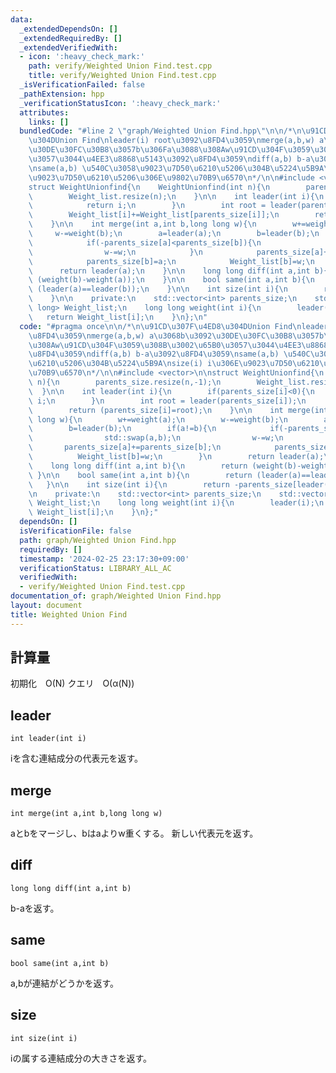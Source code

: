 ```yaml
---
data:
  _extendedDependsOn: []
  _extendedRequiredBy: []
  _extendedVerifiedWith:
  - icon: ':heavy_check_mark:'
    path: verify/Weighted Union Find.test.cpp
    title: verify/Weighted Union Find.test.cpp
  _isVerificationFailed: false
  _pathExtension: hpp
  _verificationStatusIcon: ':heavy_check_mark:'
  attributes:
    links: []
  bundledCode: "#line 2 \"graph/Weighted Union Find.hpp\"\n\n/*\n\u91CD\u307F\u4ED8\
    \u304DUnion Find\nleader(i) root\u3092\u8FD4\u3059\nmerge(a,b,w) a\u3068b\u3092\
    \u30DE\u30FC\u30B8\u3057b\u306Fa\u3088\u308Aw\u91CD\u304F\u3059\u308B\u3002\u65B0\
    \u3057\u3044\u4EE3\u8868\u5143\u3092\u8FD4\u3059\ndiff(a,b) b-a\u3092\u8FD4\u3059\
    \nsame(a,b) \u540C\u3058\u9023\u7D50\u6210\u5206\u304B\u5224\u5B9A\nsize(i) i\u306E\
    \u9023\u7D50\u6210\u5206\u306E\u9802\u70B9\u6570\n*/\n\n#include <vector>\n\n\
    struct WeightUnionfind{\n    WeightUnionfind(int n){\n        parents_size.resize(n,-1);\n\
    \        Weight_list.resize(n);\n    }\n\n    int leader(int i){\n        if(parents_size[i]<0){\n\
    \            return i;\n        }\n        int root = leader(parents_size[i]);\n\
    \        Weight_list[i]+=Weight_list[parents_size[i]];\n        return (parents_size[i]=root);\n\
    \    }\n\n    int merge(int a,int b,long long w){\n        w+=weight(a);\n   \
    \     w-=weight(b);\n        a=leader(a);\n        b=leader(b);\n        if(a!=b){\n\
    \            if(-parents_size[a]<parents_size[b]){\n                std::swap(a,b);\n\
    \                w-=w;\n            }\n            parents_size[a]+=parents_size[b];\n\
    \            parents_size[b]=a;\n            Weight_list[b]=w;\n        }\n  \
    \      return leader(a);\n    }\n\n    long long diff(int a,int b){\n        return\
    \ (weight(b)-weight(a));\n    }\n\n    bool same(int a,int b){\n        return\
    \ (leader(a)==leader(b));\n    }\n\n    int size(int i){\n        return -parents_size[leader(i)];\n\
    \    }\n\n    private:\n    std::vector<int> parents_size;\n    std::vector<long\
    \ long> Weight_list;\n    long long weight(int i){\n        leader(i);\n     \
    \   return Weight_list[i];\n    }\n};\n"
  code: "#pragma once\n\n/*\n\u91CD\u307F\u4ED8\u304DUnion Find\nleader(i) root\u3092\
    \u8FD4\u3059\nmerge(a,b,w) a\u3068b\u3092\u30DE\u30FC\u30B8\u3057b\u306Fa\u3088\
    \u308Aw\u91CD\u304F\u3059\u308B\u3002\u65B0\u3057\u3044\u4EE3\u8868\u5143\u3092\
    \u8FD4\u3059\ndiff(a,b) b-a\u3092\u8FD4\u3059\nsame(a,b) \u540C\u3058\u9023\u7D50\
    \u6210\u5206\u304B\u5224\u5B9A\nsize(i) i\u306E\u9023\u7D50\u6210\u5206\u306E\u9802\
    \u70B9\u6570\n*/\n\n#include <vector>\n\nstruct WeightUnionfind{\n    WeightUnionfind(int\
    \ n){\n        parents_size.resize(n,-1);\n        Weight_list.resize(n);\n  \
    \  }\n\n    int leader(int i){\n        if(parents_size[i]<0){\n            return\
    \ i;\n        }\n        int root = leader(parents_size[i]);\n        Weight_list[i]+=Weight_list[parents_size[i]];\n\
    \        return (parents_size[i]=root);\n    }\n\n    int merge(int a,int b,long\
    \ long w){\n        w+=weight(a);\n        w-=weight(b);\n        a=leader(a);\n\
    \        b=leader(b);\n        if(a!=b){\n            if(-parents_size[a]<parents_size[b]){\n\
    \                std::swap(a,b);\n                w-=w;\n            }\n     \
    \       parents_size[a]+=parents_size[b];\n            parents_size[b]=a;\n  \
    \          Weight_list[b]=w;\n        }\n        return leader(a);\n    }\n\n\
    \    long long diff(int a,int b){\n        return (weight(b)-weight(a));\n   \
    \ }\n\n    bool same(int a,int b){\n        return (leader(a)==leader(b));\n \
    \   }\n\n    int size(int i){\n        return -parents_size[leader(i)];\n    }\n\
    \n    private:\n    std::vector<int> parents_size;\n    std::vector<long long>\
    \ Weight_list;\n    long long weight(int i){\n        leader(i);\n        return\
    \ Weight_list[i];\n    }\n};"
  dependsOn: []
  isVerificationFile: false
  path: graph/Weighted Union Find.hpp
  requiredBy: []
  timestamp: '2024-02-25 23:17:30+09:00'
  verificationStatus: LIBRARY_ALL_AC
  verifiedWith:
  - verify/Weighted Union Find.test.cpp
documentation_of: graph/Weighted Union Find.hpp
layout: document
title: Weighted Union Find
---
```

## 計算量
初期化　O(N)
クエリ　O(α(N))
## leader
```
int leader(int i)
```
iを含む連結成分の代表元を返す。

## merge
```
int merge(int a,int b,long long w)
```
aとbをマージし、bはaよりw重くする。
新しい代表元を返す。

## diff
```
long long diff(int a,int b)
```
b-aを返す。

## same
```
bool same(int a,int b)
```
a,bが連結がどうかを返す。

## size
```
int size(int i)
```
iの属する連結成分の大きさを返す。